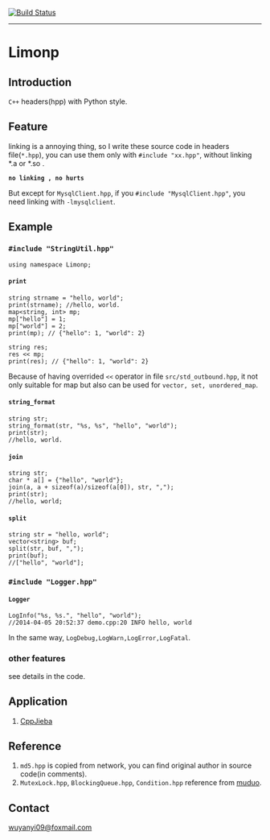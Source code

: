 [![Build Status](https://travis-ci.org/yanyiwu/limonp.png?branch=master)](https://travis-ci.org/yanyiwu/limonp)
- - - 

# Limonp 

## Introduction

`C++` headers(hpp) with Python style. 

## Feature

linking is a annoying thing, so I write these source code in headers file(`*.hpp`), you can use them only with `#include "xx.hpp"`, without linking *.a or *.so .

**`no linking , no hurts`** 

But except for `MysqlClient.hpp`, if you `#include "MysqlClient.hpp"`, you need linking with `-lmysqlclient`.

## Example

### `#include "StringUtil.hpp"`

`using namespace Limonp;`

#### `print`

```
string strname = "hello, world";
print(strname); //hello, world.
map<string, int> mp;
mp["hello"] = 1;
mp["world"] = 2;
print(mp); // {"hello": 1, "world": 2}

string res;
res << mp;
print(res); // {"hello": 1, "world": 2}
```

Because of having overrided `<<` operator in file `src/std_outbound.hpp`, it not only suitable for map but also can be used for `vector, set, unordered_map`.

#### `string_format`

```
string str;
string_format(str, "%s, %s", "hello", "world"); 
print(str);
//hello, world.
```

#### `join`

```
string str;
char * a[] = {"hello", "world"}; 
join(a, a + sizeof(a)/sizeof(a[0]), str, ",");
print(str);
//hello, world;
```

#### `split`

```
string str = "hello, world";
vector<string> buf;
split(str, buf, ",");
print(buf);
//["hello", "world"];
```

### `#include "Logger.hpp"`


#### `Logger`

```
LogInfo("%s, %s.", "hello", "world");
//2014-04-05 20:52:37 demo.cpp:20 INFO hello, world
```

In the same way, `LogDebug,LogWarn,LogError,LogFatal`.

### other features

see details in the code.

## Application

1. [CppJieba]


## Reference

1.  `md5.hpp` is copied from network, you can find original author in source code(in comments).
2.  `MutexLock.hpp`, `BlockingQueue.hpp`, `Condition.hpp` reference from [muduo].

## Contact

wuyanyi09@foxmail.com


[CppJieba]:https://github.com/yanyiwu/cppjieba.git
[muduo]:https://github.com/chenshuo/muduo.git

